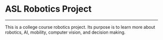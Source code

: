 # ASL Robotics Project
---
This is a college course robotics project. Its purpose is to learn more about robotics, AI, mobility, computer vision, and decision making.
